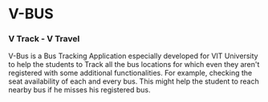 # V-BUS
### V Track - V Travel
V-Bus is a Bus Tracking Application especially developed for VIT University to help the students to Track all the bus locations for which even they aren't registered with some additional functionalities. For example, checking the seat availability of each and every bus. This might help the student to reach nearby bus if he misses his registered bus.
